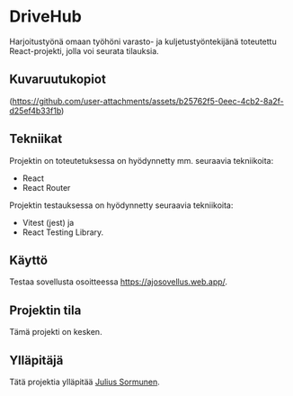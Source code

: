# DriveHub

Harjoitustyönä omaan työhöni varasto- ja kuljetustyöntekijänä toteutettu React-projekti, jolla voi seurata tilauksia.

## Kuvaruutukopiot

(https://github.com/user-attachments/assets/b25762f5-0eec-4cb2-8a2f-d25ef4b33f1b)

## Tekniikat

Projektin on toteutetuksessa on hyödynnetty mm. seuraavia tekniikoita: 
 - React
 - React Router

Projektin testauksessa on hyödynnetty seuraavia tekniikoita:
 - Vitest (jest) ja
 - React Testing Library.

## Käyttö

Testaa sovellusta osoitteessa https://ajosovellus.web.app/.

## Projektin tila

Tämä projekti on kesken.

## Ylläpitäjä

Tätä projektia ylläpitää [Julius Sormunen](https://github.com/JulSor). 


